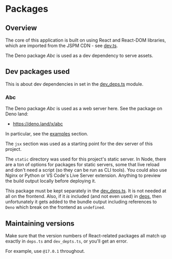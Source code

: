 # Packages


## Overview

The core of this application is built on using React and React-DOM libraries, which are imported from the JSPM CDN - see [dev.ts](/deps.ts).

The Deno package _Abc_ is used as a dev dependency to serve assets.

## Dev packages used

This is about dev dependencies in set in the [dev_deps.ts](/dev_deps.ts) module.

### Abc

The Deno package _Abc_ is used as a web server here. See the package on Deno land:

- https://deno.land/x/abc

In particular, see the [examples](https://deno.land/x/abc/examples) section.

The `jsx` section was used as a starting point for the dev server of this project.

The `static` directory was used for this project's static server. In Node, there are a ton of options for packages for static servers, some that live reload and don't need a script (so they can be run as CLI tools). You could also use Nginx or Python or VS Code's Live Server extension. Anything to preview the build output locally before deploying it.

This package must be kept separately in the [dev_deps.ts](/dev_deps.ts). It is not needed at all on the frontend. Also, if it _is_ included (and not even used) in [deps](/deps.ts), then unfortunately it gets added to the bundle output including references to `Deno` which break on the frontend as `undefined`.


## Maintaining versions

Make sure that the version numbers of React-related packages all match up exactly in `deps.ts` and `dev_depts.ts`, or you'll get an error.

For example, use `@17.0.1` throughout.
